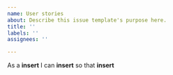 ```yaml
---
name: User stories
about: Describe this issue template's purpose here.
title: ''
labels: ''
assignees: ''

---
```


As a **insert** I can **insert** so that **insert**
